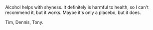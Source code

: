 
Alcohol helps with shyness. 
It definitely is harmful to health, so I can't recommend it, 
but it works. Maybe it's only a placebo, but it does.

Tim, Dennis, Tony.
